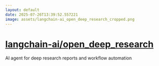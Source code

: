 ```yaml
---
layout: default
date: 2025-07-26T13:39:52.557221
image: assets/langchain-ai_open_deep_research_cropped.png
---
```


# [langchain-ai/open_deep_research](https://github.com/langchain-ai/open_deep_research)

AI agent for deep research reports and workflow automation
